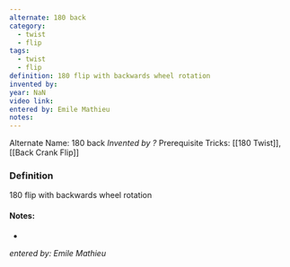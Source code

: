 ```yaml
---
alternate: 180 back
category:
  - twist
  - flip
tags:
  - twist
  - flip
definition: 180 flip with backwards wheel rotation
invented by: 
year: NaN
video link: 
entered by: Emile Mathieu
notes: 
---
```

Alternate Name: 180 back
*Invented by ?*
Prerequisite Tricks: [[180 Twist]], [[Back Crank Flip]]

### Definition
180 flip with backwards wheel rotation


#### Notes:
- 
*entered by: Emile Mathieu*
